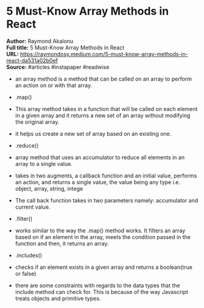 # 5 Must-Know Array Methods in React

**Author:** Raymond Akalonu  
**Full title:** 5 Must-Know Array Methods in React  
**URL:** https://raymondosy.medium.com/5-must-know-array-methods-in-react-da531a02b0ef  
**Source:** #articles #instapaper #readwise

- an array method is a method that can be called on an array to perform an action on or with that array. 
   
- .map() 
   
- This array method takes in a function that will be called on each element in a given array and it returns a new set of an array without modifying the original array. 
   
- it helps us create a new set of array based on an existing one. 
   
- .reduce() 
   
- array method that uses an accumulator to reduce all elements in an array to a single value. 
   
- takes in two augments, a callback function and an initial value, performs an action, and returns a single value, the value being any type i.e. object, array, string, intege 
   
- The call back function takes in two parameters namely: accumulator and current value. 
   
- .filter() 
   
- works similar to the way the .map() method works. It filters an array based on if an element in the array, meets the condition passed in the function and then, it returns an array. 
   
- .includes() 
   
- checks if an element exists in a given array and returns a boolean(true or false) 
   
- there are some constraints with regards to the data types that the include method can check for. This is because of the way Javascript treats objects and primitive types. 
   

